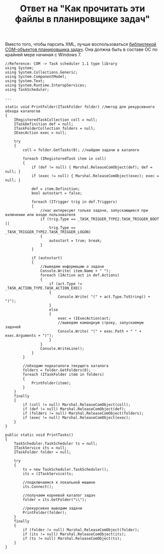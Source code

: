 ﻿---
title: "Ответ на \"Как прочитать эти файлы в планировщике задач\""
se.owner.user_id: 240512
se.owner.display_name: "MSDN.WhiteKnight"
se.owner.link: "https://ru.stackoverflow.com/users/240512/msdn-whiteknight"
se.answer_id: 871220
se.question_id: 870506
se.post_type: answer
se.score: 5
se.is_accepted: True
---
<p>Вместо того, чтобы парсить XML, лучше воспользоваться <a href="https://docs.microsoft.com/ru-ru/windows/desktop/TaskSchd/enumerating-tasks-and-displaying-task-information" rel="nofollow noreferrer">библиотекой COM-объектов планировщика задач</a>. Она должна быть в составе ОС по крайней мере начиная с Windows 7.</p>

<pre><code>//Reference: COM -&gt; Task scheduler 1.1 type library
using System;
using System.Collections.Generic;
using System.ComponentModel;
using System.Text;
using System.Runtime.InteropServices;
using TaskScheduler;

...       

static void PrintFolder(ITaskFolder folder) //метод для рекурсивного обхода каталогов
{
    IRegisteredTaskCollection coll = null;
    ITaskDefinition def = null;
    ITaskFolderCollection folders = null;
    IExecAction exec = null;

    try
    {
        coll = folder.GetTasks(0); //найдем задачи в каталоге

        foreach (IRegisteredTask item in coll)
        {
            if (def != null) { Marshal.ReleaseComObject(def); def = null; }
            if (exec != null) { Marshal.ReleaseComObject(exec); exec = null; }

            def = item.Definition;
            bool autostart = false;

            foreach (ITrigger trig in def.Triggers)
            {
                //нас интересуют только задачи, запускающиеся при включении или входе пользователя
                if (trig.Type == _TASK_TRIGGER_TYPE2.TASK_TRIGGER_BOOT ||
                    trig.Type == _TASK_TRIGGER_TYPE2.TASK_TRIGGER_LOGON)
                {
                    autostart = true; break;
                }
            }

            if (autostart)
            {
                //выведем информацию о задаче
                Console.Write( item.Name + " ");
                foreach (IAction act in def.Actions)
                {
                    if (act.Type != _TASK_ACTION_TYPE.TASK_ACTION_EXEC)
                    {
                        Console.Write( "(" + act.Type.ToString() + ")");
                    }
                    else
                    {
                        exec = (IExecAction)act;
                        //выведем командную строку, запускаемую задачей
                        Console.Write( "(" + exec.Path + " " + exec.Arguments + ")");
                    }
                }
                Console.WriteLine();
            }
        }

        //обходим подкаталоги текущего каталога
        folders = folder.GetFolders(0);
        foreach (ITaskFolder item in folders)
        {
            PrintFolder(item);
        }
    }
    finally
    {
        if (coll != null) Marshal.ReleaseComObject(coll);
        if (def != null) Marshal.ReleaseComObject(def);
        if (folders != null) Marshal.ReleaseComObject(folders);
        if (exec != null) Marshal.ReleaseComObject(exec);
    }
}

public static void PrintTasks() 
{
    TaskScheduler.TaskScheduler ts = null;
    ITaskService its = null;
    ITaskFolder folder = null;

    try
    {
        ts = new TaskScheduler.TaskScheduler();
        its = (ITaskService)ts;

        //подключаемся к локальной машине
        its.Connect();

        //получаем корневой каталог задач
        folder = its.GetFolder("\\");                

        //рекурсивно выводим задачи
        PrintFolder(folder);
    }
    finally
    {
        if (folder != null) Marshal.ReleaseComObject(folder);
        if (its != null) Marshal.ReleaseComObject(its);
        if (ts != null) Marshal.ReleaseComObject(ts);
    }
}
</code></pre>
